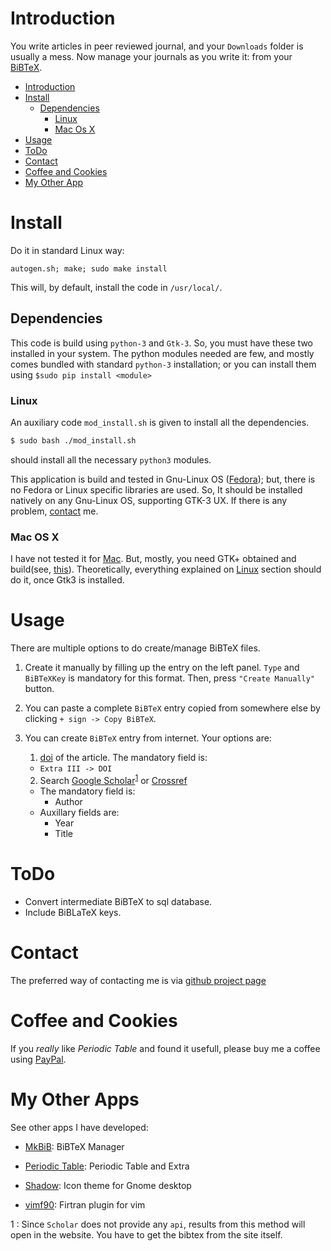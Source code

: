 Introduction
============
You write articles in peer reviewed journal, and your `Downloads` folder is usually a mess. Now
manage your journals as you write it: from your [BiBTeX](http://www.bibtex.org/).

- [Introduction](#intro)
- [Install](#install)
  - [Dependencies](#depend)
    - [Linux](#linux)
    - [Mac Os X](mac)
- [Usage](#usage)
- [ToDo](#todo)
- [Contact](#contact)
- [Coffee and Cookies](#donate)
- [My Other App](#app)


Install
=======
Do it in standard Linux way:
``` 
autogen.sh; make; sudo make install
```
This will, by default, install the code in `/usr/local/`.

Dependencies
------------
This code is build using `python-3` and `Gtk-3`. So, you must have these two installed in your
system. The python modules needed are few, and mostly comes bundled with standard `python-3`
installation; or you can install them using `$sudo pip install <module>`

### Linux
An auxiliary code `mod_install.sh` is given to install all the dependencies.

``` bash
$ sudo bash ./mod_install.sh
```
should install all the necessary `python3` modules.

This application is build and tested in Gnu-Linux OS ([Fedora](https://getfedora.org/)); but, there
is no Fedora or Linux specific libraries are used. So, It should be installed natively on any
Gnu-Linux OS, supporting GTK-3 UX. If there is any problem, [contact](#contact) me.

### Mac OS X
I have not tested it for [Mac](http://www.apple.com/macos/sierra/). But, mostly, you need GTK+
obtained and build(see, [this](https://www.gtk.org/download/macos.php)). Theoretically, everything
explained on [Linux](#linux) section should do it, once Gtk3 is installed.

Usage
=====
There are multiple options to do create/manage BiBTeX files.
1. Create it manually by filling up the entry on the left panel. `Type` and `BiBTeXKey` is
   mandatory for this format. Then, press `"Create Manually"` button.

2. You can paste a complete `BiBTeX` entry copied from somewhere else by clicking `+ sign -> Copy
   BiBTeX`.

3. You can create `BiBTeX` entry from internet. Your options are:
    1. [doi](https://www.doi.org/) of the article. The mandatory field is:
      * `Extra III -> DOI`
    2. Search [Google Scholar](https://scholar.google.com)<sup>[1](#gsfoot)</sup>   or [Crossref](http://www.crossref.org/)
      * The mandatory field is:
        * Author  
      * Auxillary fields are:
        * Year
        * Title

ToDo
====
- Convert intermediate BiBTeX to sql database.
- Include BiBLaTeX keys.

Contact
=======
The preferred way of contacting me is via [github project page](https://github.com/rudrab/mkbib/issues)

Coffee and Cookies
==================
If you <em>really</em> like _Periodic Table_ and found it usefull, please buy me a coffee using [PayPal](https://www.paypal.me/RudraBanerjee).

My Other Apps
=============
See other apps I have developed:

- [MkBiB](http://rudrab.github.io/mkbib/): BiBTeX Manager

- [Periodic Table](http://rudrab.github.io/PeriodicTable/): Periodic Table and Extra

- [Shadow](http://rudrab.github.io/Shadow/): Icon theme for Gnome desktop

- [vimf90](http://rudrab.github.io/vimf90/): Firtran plugin for vim

<a name="gsfoot">1</a> : Since `Scholar` does not provide any `api`, results from this method will open in the
  website. You have to get the bibtex from the site itself.
